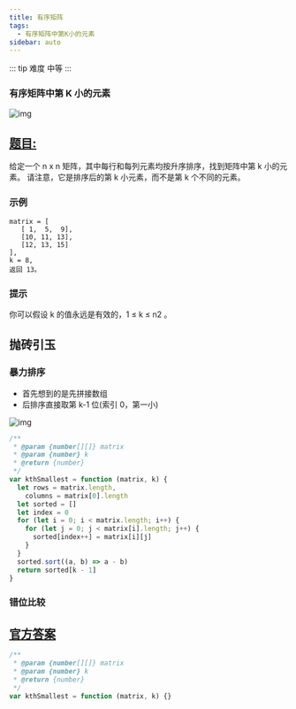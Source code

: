 ```yaml
---
title: 有序矩阵
tags:
  - 有序矩阵中第K小的元素
sidebar: auto
---
```


::: tip 难度
中等
:::

### 有序矩阵中第 K 小的元素

![img](http://qiniu.gaowenju.com/leecode/banner/20200702.jpg)

## [题目:](https://leetcode-cn.com/problems/kth-smallest-element-in-a-sorted-matrix/)

给定一个 n x n 矩阵，其中每行和每列元素均按升序排序，找到矩阵中第 k 小的元素。
请注意，它是排序后的第 k 小元素，而不是第 k 个不同的元素。

### 示例

```
matrix = [
   [ 1,  5,  9],
   [10, 11, 13],
   [12, 13, 15]
],
k = 8,
返回 13。
```

### 提示

你可以假设 k 的值永远是有效的，1 ≤ k ≤ n2 。

## 抛砖引玉

### 暴力排序

- 首先想到的是先拼接数组
- 后排序直接取第 k-1 位(索引 0，第一小)

![img](http://qiniu.gaowenju.com/leecode/20200702.png)

```javascript
/**
 * @param {number[][]} matrix
 * @param {number} k
 * @return {number}
 */
var kthSmallest = function (matrix, k) {
  let rows = matrix.length,
    columns = matrix[0].length
  let sorted = []
  let index = 0
  for (let i = 0; i < matrix.length; i++) {
    for (let j = 0; j < matrix[i].length; j++) {
      sorted[index++] = matrix[i][j]
    }
  }
  sorted.sort((a, b) => a - b)
  return sorted[k - 1]
}
```

### 错位比较




## [官方答案](https://leetcode-cn.com/problems/kth-smallest-element-in-a-sorted-matrix/solution/you-xu-ju-zhen-zhong-di-kxiao-de-yuan-su-by-leetco/)

```javascript
/**
 * @param {number[][]} matrix
 * @param {number} k
 * @return {number}
 */
var kthSmallest = function (matrix, k) {}
```
